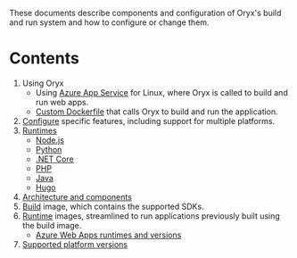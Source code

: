 These documents describe components and configuration of Oryx's build and run
system and how to configure or change them.

# Contents

1. Using Oryx
    * Using [Azure App Service](./hosts/appservice.md) for Linux, where Oryx is called to build and run web apps.
    * [Custom Dockerfile](./hosts/Dockerfile.md) that calls Oryx to build and run the application.
1. [Configure](./configuration.md) specific features, including support for multiple platforms.
1. [Runtimes](./runtimes)
    * [Node.js](./runtimes/nodejs.md)
    * [Python](./runtimes/python.md)
    * [.NET Core](./runtimes/dotnetcore.md)
    * [PHP](./runtimes/php.md)
    * [Java](./runtimes/java.md)
    * [Hugo](./runtimes/hugo.md)
1. [Architecture and components](./architecture.md)
1. [Build](./base_images.md#build) image, which contains the supported SDKs.
1. [Runtime](./base_images.md#run) images, streamlined to run applications previously built using the build image.
    * [Azure Web Apps runtimes and versions](./hosts/appservice.md#runtimes-and-versions)
1. [Supported platform versions](./supportedPlatformVersions.md)
